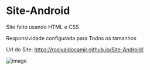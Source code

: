 # Site-Android

Site feito usando HTML e CSS

Responsividade configurada para Todos os tamanhos

Url do Site: https://rosivaldocamjr.github.io/Site-Android/

![image](https://user-images.githubusercontent.com/91435382/158466329-39a5f989-3a22-4551-b1a9-e33a0b703165.png)
